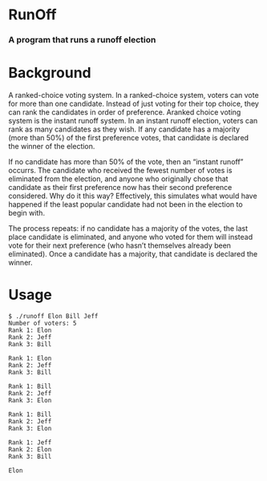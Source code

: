 # RunOff
### A program that runs a runoff election

# Background
A ranked-choice voting system. In a ranked-choice system, voters can vote for more than one candidate. Instead of just voting for their top choice, they can rank the candidates in order of preference.
Aranked choice voting system is the instant runoff system. In an instant runoff election, voters can rank as many candidates as they wish. If any candidate has a majority (more than 50%) of the first preference votes, that candidate is declared the winner of the election.

If no candidate has more than 50% of the vote, then an “instant runoff” occurrs. The candidate who received the fewest number of votes is eliminated from the election, and anyone who originally chose that candidate as their first preference now has their second preference considered. Why do it this way? Effectively, this simulates what would have happened if the least popular candidate had not been in the election to begin with.

The process repeats: if no candidate has a majority of the votes, the last place candidate is eliminated, and anyone who voted for them will instead vote for their next preference (who hasn’t themselves already been eliminated). Once a candidate has a majority, that candidate is declared the winner.

# Usage
```
$ ./runoff Elon Bill Jeff
Number of voters: 5
Rank 1: Elon
Rank 2: Jeff
Rank 3: Bill

Rank 1: Elon
Rank 2: Jeff
Rank 3: Bill

Rank 1: Bill
Rank 2: Jeff
Rank 3: Elon

Rank 1: Bill
Rank 2: Jeff
Rank 3: Elon

Rank 1: Jeff
Rank 2: Elon
Rank 3: Bill

Elon

```
